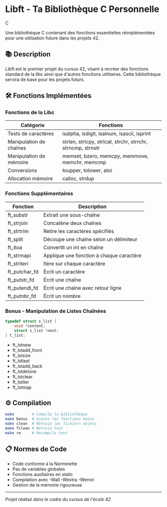 # Libft - Ta Bibliothèque C Personnelle

C

Une bibliothèque C contenant des fonctions essentielles réimplémentées pour une utilisation future dans les projets 42.

## 📚 Description

Libft est le premier projet du cursus 42, visant à recréer des fonctions standard de la libc ainsi que d'autres fonctions utilitaires. Cette bibliothèque servira de base pour les projets futurs.

## 🛠 Fonctions Implémentées

### Fonctions de la Libc
| Catégorie | Fonctions |
|-----------|-----------|
| Tests de caractères | isalpha, isdigit, isalnum, isascii, isprint |
| Manipulation de chaînes | strlen, strlcpy, strlcat, strchr, strrchr, strncmp, strnstr |
| Manipulation de mémoire | memset, bzero, memcpy, memmove, memchr, memcmp |
| Conversions | toupper, tolower, atoi |
| Allocation mémoire | calloc, strdup |

### Fonctions Supplémentaires
| Fonction | Description |
|----------|-------------|
| ft_substr | Extrait une sous-chaîne |
| ft_strjoin | Concatène deux chaînes |
| ft_strtrim | Retire les caractères spécifiés |
| ft_split | Découpe une chaîne selon un délimiteur |
| ft_itoa | Convertit un int en chaîne |
| ft_strmapi | Applique une fonction à chaque caractère |
| ft_striteri | Itère sur chaque caractère |
| ft_putchar_fd | Écrit un caractère |
| ft_putstr_fd | Écrit une chaîne |
| ft_putendl_fd | Écrit une chaîne avec retour ligne |
| ft_putnbr_fd | Écrit un nombre |

### Bonus - Manipulation de Listes Chaînées
```c
typedef struct s_list {
    void *content;
    struct s_list *next;
} t_list;
```

- ft_lstnew
- ft_lstadd_front
- ft_lstsize
- ft_lstlast
- ft_lstadd_back
- ft_lstdelone
- ft_lstclear
- ft_lstiter
- ft_lstmap

## ⚙️ Compilation

```bash
make        # Compile la bibliothèque
make bonus  # Ajoute les fonctions bonus
make clean  # Nettoie les fichiers objets
make fclean # Nettoie tout
make re     # Recompile tout
```

## 📋 Normes de Code

- Code conforme à la Norminette
- Pas de variables globales
- Fonctions auxiliaires en static
- Compilation avec -Wall -Wextra -Werror
- Gestion de la mémoire rigoureuse

---
*Projet réalisé dans le cadre du cursus de l'école 42*
